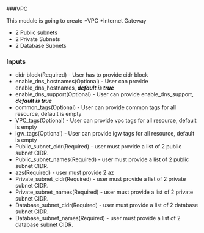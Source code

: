 ###VPC

This module is going to create
*VPC
*Internet Gateway
* 2 Public subnets
* 2 Private Subnets
* 2 Database Subnets
### Inputs
* cidr block(Required) - User has to provide cidr block
* enable_dns_hostnames(Optional) - User can provide enable_dns_hostnames, ***default is true***
* enable_dns_support(Optional) - User can provide enable_dns_support, ***default is true***
* common_tags(Optional) - User can provide common tags for all resource, default is empty
* VPC_tags(Optional) - User can provide vpc tags for all resource, default is empty
* igw_tags(Optional) - User can provide igw tags for all resource, default is empty
* Public_subnet_cidr(Required) - user must provide a list of 2 public subnet CIDR.
* Public_subnet_names(Required) - user must provide a list of 2 public subnet CIDR.
* azs(Required) - user must provide 2 az
* Private_subnet_cidr(Required) - user must provide a list of 2 private subnet CIDR.
* Private_subnet_names(Required) - user must provide a list of 2 private subnet CIDR.
* Database_subnet_cidr(Required) - user must provide a list of 2 database subnet CIDR.
* Database_subnet_names(Required) - user must provide a list of 2 database subnet CIDR.




